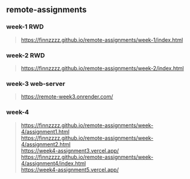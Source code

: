 ## remote-assignments
### week-1 RWD
> https://finnzzzz.github.io/remote-assignments/week-1/index.html
### week-2 RWD
> https://finnzzzz.github.io/remote-assignments/week-2/index.html
### week-3 web-server
> https://remote-week3.onrender.com/
### week-4
> https://finnzzzz.github.io/remote-assignments/week-4/assignment1.html<br>
> https://finnzzzz.github.io/remote-assignments/week-4/assignment2.html<br>
> https://week4-assignment3.vercel.app/<br>
> https://finnzzzz.github.io/remote-assignments/week-4/assignment4/index.html<br>
> https://week4-assignment5.vercel.app/<br>
